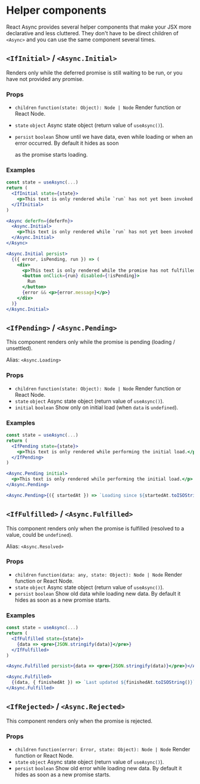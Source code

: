 # Helper components

React Async provides several helper components that make your JSX more declarative and less cluttered. They don't have to be direct children of `<Async>` and you can use the same component several times.

## `<IfInitial>` / `<Async.Initial>`

Renders only while the deferred promise is still waiting to be run, or you have not provided any promise.

### Props

- `children` `function(state: Object): Node | Node` Render function or React Node.
- `state` `object` Async state object \(return value of `useAsync()`\).
- `persist` `boolean` Show until we have data, even while loading or when an error occurred. By default it hides as soon

  as the promise starts loading.

### Examples

```jsx
const state = useAsync(...)
return (
  <IfInitial state={state}>
    <p>This text is only rendered while `run` has not yet been invoked on `deferFn`.</p>
  </IfInitial>
)
```

```jsx
<Async deferFn={deferFn}>
  <Async.Initial>
    <p>This text is only rendered while `run` has not yet been invoked on `deferFn`.</p>
  </Async.Initial>
</Async>
```

```jsx
<Async.Initial persist>
  {({ error, isPending, run }) => (
    <div>
      <p>This text is only rendered while the promise has not fulfilled yet.</p>
      <button onClick={run} disabled={!isPending}>
        Run
      </button>
      {error && <p>{error.message}</p>}
    </div>
  )}
</Async.Initial>
```

## `<IfPending>` / `<Async.Pending>`

This component renders only while the promise is pending \(loading / unsettled\).

Alias: `<Async.Loading>`

### Props

- `children` `function(state: Object): Node | Node` Render function or React Node.
- `state` `object` Async state object \(return value of `useAsync()`\).
- `initial` `boolean` Show only on initial load \(when `data` is `undefined`\).

### Examples

```jsx
const state = useAsync(...)
return (
  <IfPending state={state}>
    <p>This text is only rendered while performing the initial load.</p>
  </IfPending>
)
```

```jsx
<Async.Pending initial>
  <p>This text is only rendered while performing the initial load.</p>
</Async.Pending>
```

```jsx
<Async.Pending>{({ startedAt }) => `Loading since ${startedAt.toISOString()}`}</Async.Pending>
```

## `<IfFulfilled>` / `<Async.Fulfilled>`

This component renders only when the promise is fulfilled \(resolved to a value, could be `undefined`\).

Alias: `<Async.Resolved>`

### Props

- `children` `function(data: any, state: Object): Node | Node` Render function or React Node.
- `state` `object` Async state object \(return value of `useAsync()`\).
- `persist` `boolean` Show old data while loading new data. By default it hides as soon as a new promise starts.

### Examples

```jsx
const state = useAsync(...)
return (
  <IfFulfilled state={state}>
    {data => <pre>{JSON.stringify(data)}</pre>}
  </IfFulfilled>
)
```

```jsx
<Async.Fulfilled persist>{data => <pre>{JSON.stringify(data)}</pre>}</Async.Fulfilled>
```

```jsx
<Async.Fulfilled>
  {(data, { finishedAt }) => `Last updated ${finishedAt.toISOString()}`}
</Async.Fulfilled>
```

## `<IfRejected>` / `<Async.Rejected>`

This component renders only when the promise is rejected.

### Props

- `children` `function(error: Error, state: Object): Node | Node` Render function or React Node.
- `state` `object` Async state object \(return value of `useAsync()`\).
- `persist` `boolean` Show old error while loading new data. By default it hides as soon as a new promise starts.
